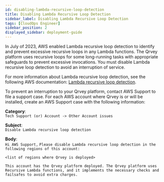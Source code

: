 ```yaml
---
id: disabling-lambda-recursive-loop-detection
title: Disabling Lambda Recursive Loop Detection
sidebar_label: Disabling Lambda Recursive Loop Detection
tags: [CloudOps Engineer]
sidebar_position: 2
displayed_sidebar: deployment-guide
---
```


<div>

In July of 2023, AWS enabled Lambda recursive loop detection to identify and prevent excessive recursive loops in any Lambda functions. The Qrvey platform uses recursive loops for some long-running tasks with appropriate safeguards to prevent excessive invocations. You must disable Lambda recursive loop detection to avoid an interruption of service. 

For more information about Lambda recursive loop detection, see the following AWS documentation: [Lambda recursive loop detection](https://docs.aws.amazon.com/lambda/latest/dg/invocation-recursion.html).

To prevent an interruption to your Qrvey platform, contact AWS Support to file a support case. For each AWS account where Qrvey is or will be installed, create an AWS Support case with the following information:

**Category**:  
`Tech Support (or) Account -> Other Account issues`

**Subject**:  
`Disable Lambda recursive loop detection`

**Body**:  
`Hi AWS Support,`
`Please disable Lambda recursive loop detection in the following regions of this account:`

`<list of regions where Qrvey is deployed>`

`This account has the Qrvey platform deployed. The Qrvey platform uses Recursive Lambda functions, and it implements the necessary checks and failsafes to avoid extra charges.`

</div>
